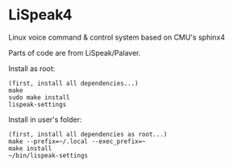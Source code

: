 # LiSpeak4
Linux voice command &amp; control system based on CMU's sphinx4

Parts of code are from LiSpeak/Palaver.

Install as root:

	(first, install all dependencies...)
    make
    sudo make install
    lispeak-settings

Install in user's folder:

	(first, install all dependencies as root...)
    make --prefix=~/.local --exec_prefix=~
    make install
    ~/bin/lispeak-settings

